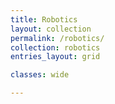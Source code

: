 ```yaml
---
title: Robotics
layout: collection
permalink: /robotics/
collection: robotics
entries_layout: grid

classes: wide

---
```

<!-- sidebar:
  - title: "Role"
    image: http://placehold.it/350x250
    image_alt: "logo"
    text: "ME Undergraduate"
  - title: "Responsibilities"
    text: "Reuters try PR stupid commenters should isn't a business model"
     -->
